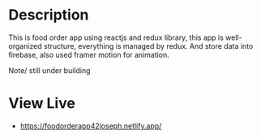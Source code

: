 # Description
This is food order app using reactjs and redux library, this app is well-organized structure, everything is managed by redux.
And store data into firebase, also used framer motion for animation.

Note/ still under building

# View Live 
 - https://foodorderapp42joseph.netlify.app/
